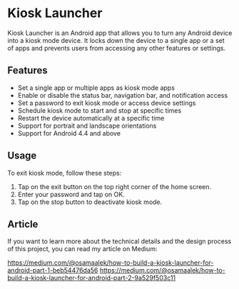 # Kiosk Launcher

Kiosk Launcher is an Android app that allows you to turn any Android device into a kiosk mode device. It locks down the device to a single app or a set of apps and prevents users from accessing any other features or settings.

## Features

- Set a single app or multiple apps as kiosk mode apps
- Enable or disable the status bar, navigation bar, and notification access
- Set a password to exit kiosk mode or access device settings
- Schedule kiosk mode to start and stop at specific times
- Restart the device automatically at a specific time
- Support for portrait and landscape orientations
- Support for Android 4.4 and above

## Usage
To exit kiosk mode, follow these steps:

1. Tap on the exit button on the top right corner of the home screen.
2. Enter your password and tap on OK.
3. Tap on the stop button to deactivate kiosk mode.

## Article

If you want to learn more about the technical details and the design process of this project, you can read my article on Medium:

https://medium.com/@osamaalek/how-to-build-a-kiosk-launcher-for-android-part-1-beb54476da56
https://medium.com/@osamaalek/how-to-build-a-kiosk-launcher-for-android-part-2-9a529f503c11

